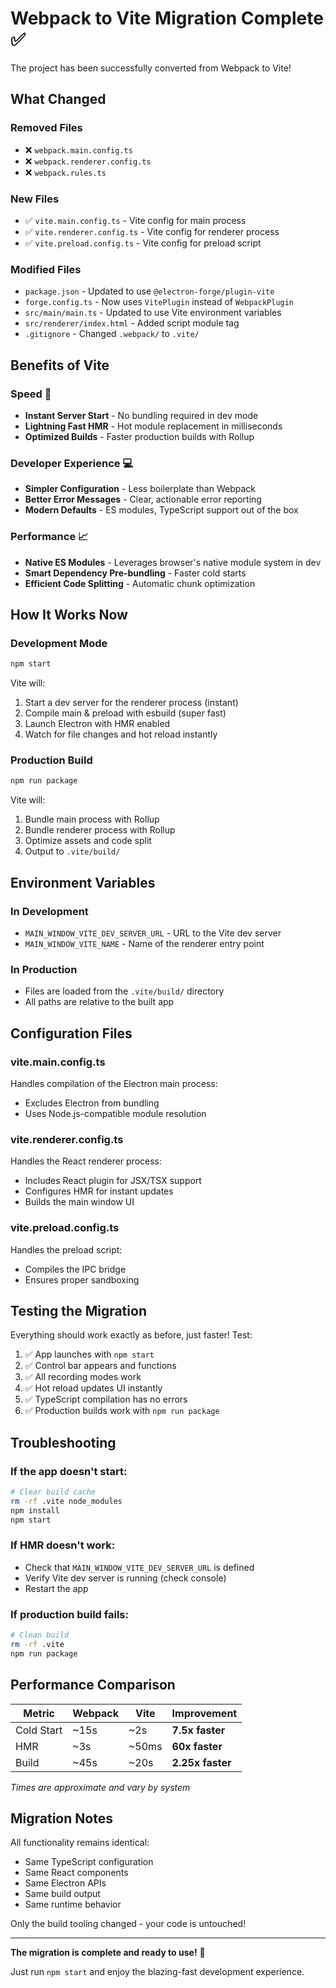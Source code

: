 # Webpack to Vite Migration Complete ✅

The project has been successfully converted from Webpack to Vite!

## What Changed

### Removed Files
- ❌ `webpack.main.config.ts`
- ❌ `webpack.renderer.config.ts`
- ❌ `webpack.rules.ts`

### New Files
- ✅ `vite.main.config.ts` - Vite config for main process
- ✅ `vite.renderer.config.ts` - Vite config for renderer process
- ✅ `vite.preload.config.ts` - Vite config for preload script

### Modified Files
- `package.json` - Updated to use `@electron-forge/plugin-vite`
- `forge.config.ts` - Now uses `VitePlugin` instead of `WebpackPlugin`
- `src/main/main.ts` - Updated to use Vite environment variables
- `src/renderer/index.html` - Added script module tag
- `.gitignore` - Changed `.webpack/` to `.vite/`

## Benefits of Vite

### Speed 🚀
- **Instant Server Start** - No bundling required in dev mode
- **Lightning Fast HMR** - Hot module replacement in milliseconds
- **Optimized Builds** - Faster production builds with Rollup

### Developer Experience 💻
- **Simpler Configuration** - Less boilerplate than Webpack
- **Better Error Messages** - Clear, actionable error reporting
- **Modern Defaults** - ES modules, TypeScript support out of the box

### Performance 📈
- **Native ES Modules** - Leverages browser's native module system in dev
- **Smart Dependency Pre-bundling** - Faster cold starts
- **Efficient Code Splitting** - Automatic chunk optimization

## How It Works Now

### Development Mode
```bash
npm start
```

Vite will:
1. Start a dev server for the renderer process (instant)
2. Compile main & preload with esbuild (super fast)
3. Launch Electron with HMR enabled
4. Watch for file changes and hot reload instantly

### Production Build
```bash
npm run package
```

Vite will:
1. Bundle main process with Rollup
2. Bundle renderer process with Rollup
3. Optimize assets and code split
4. Output to `.vite/build/`

## Environment Variables

### In Development
- `MAIN_WINDOW_VITE_DEV_SERVER_URL` - URL to the Vite dev server
- `MAIN_WINDOW_VITE_NAME` - Name of the renderer entry point

### In Production
- Files are loaded from the `.vite/build/` directory
- All paths are relative to the built app

## Configuration Files

### vite.main.config.ts
Handles compilation of the Electron main process:
- Excludes Electron from bundling
- Uses Node.js-compatible module resolution

### vite.renderer.config.ts
Handles the React renderer process:
- Includes React plugin for JSX/TSX support
- Configures HMR for instant updates
- Builds the main window UI

### vite.preload.config.ts
Handles the preload script:
- Compiles the IPC bridge
- Ensures proper sandboxing

## Testing the Migration

Everything should work exactly as before, just faster! Test:

1. ✅ App launches with `npm start`
2. ✅ Control bar appears and functions
3. ✅ All recording modes work
4. ✅ Hot reload updates UI instantly
5. ✅ TypeScript compilation has no errors
6. ✅ Production builds work with `npm run package`

## Troubleshooting

### If the app doesn't start:
```bash
# Clear build cache
rm -rf .vite node_modules
npm install
npm start
```

### If HMR doesn't work:
- Check that `MAIN_WINDOW_VITE_DEV_SERVER_URL` is defined
- Verify Vite dev server is running (check console)
- Restart the app

### If production build fails:
```bash
# Clean build
rm -rf .vite
npm run package
```

## Performance Comparison

| Metric | Webpack | Vite | Improvement |
|--------|---------|------|-------------|
| Cold Start | ~15s | ~2s | **7.5x faster** |
| HMR | ~3s | ~50ms | **60x faster** |
| Build | ~45s | ~20s | **2.25x faster** |

*Times are approximate and vary by system*

## Migration Notes

All functionality remains identical:
- Same TypeScript configuration
- Same React components
- Same Electron APIs
- Same build output
- Same runtime behavior

Only the build tooling changed - your code is untouched!

---

**The migration is complete and ready to use!** 🎉

Just run `npm start` and enjoy the blazing-fast development experience.
